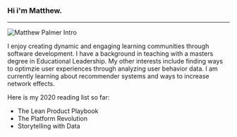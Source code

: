 ### Hi i'm Matthew. 


* * *

![Matthew Palmer Intro](/https://i.ibb.co/NWcrRPR/ezgif-com-video-to-gif.gif "Intro")

I enjoy creating dynamic and engaging learning communities through software development. I have a background in teaching with a masters degree in Educational Leadership. My other interests include finding ways to optimzie user experiences through analyzing user behavior data. I am currently learning about recommender systems and ways to increase network effects. 

Here is my 2020 reading list so far:

* The Lean Product Playbook
* The Platform Revolution
* Storytelling with Data


<!--
**palmermo/palmermo** is a ✨ _special_ ✨ repository because its `README.md` (this file) appears on your GitHub profile.

-->
